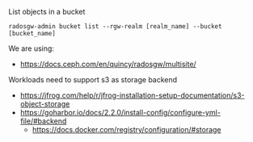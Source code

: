 List objects in a bucket 
```shell
radosgw-admin bucket list --rgw-realm [realm_name] --bucket [bucket_name]
```

We are using:
- https://docs.ceph.com/en/quincy/radosgw/multisite/ 

Workloads need to support s3 as storage backend
- https://jfrog.com/help/r/jfrog-installation-setup-documentation/s3-object-storage 
- https://goharbor.io/docs/2.2.0/install-config/configure-yml-file/#backend
  - https://docs.docker.com/registry/configuration/#storage